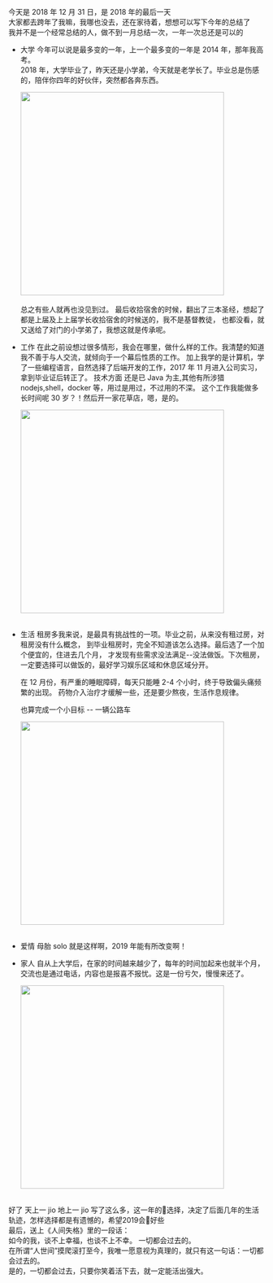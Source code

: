 今天是 2018 年 12 月 31 日，是 2018 年的最后一天 <br>
大家都去跨年了我嘛，我哪也没去，还在家待着，想想可以写下今年的总结了 <br>
我并不是一个经常总结的人，做不到一月总结一次，一年一次总还是可以的

- 大学
  今年可以说是最多变的一年，上一个最多变的一年是 2014 年，那年我高考。<br>
  2018 年，大学毕业了，昨天还是小学弟，今天就是老学长了。毕业总是伤感的，陪伴你四年的好伙伴，突然都各奔东西。
  <div align="left"> <img src="https://riverluooo.oss-cn-beijing.aliyuncs.com/Mac/IMG_0063.jpeg" width="400"/> </div><br>
  总之有些人就再也没见到过。
  最后收拾宿舍的时候，翻出了三本圣经，想起了都是上届及上上届学长收拾宿舍的时候送的，我不是基督教徒，
  也都没看，就又送给了对门的小学弟了，我想这就是传承呢。

- 工作
  在此之前设想过很多情形，我会在哪里，做什么样的工作。我清楚的知道我不善于与人交流，就倾向于一个幕后性质的工作。
  加上我学的是计算机，学了一些编程语言，自然选择了后端开发的工作，2017 年 11 月进入公司实习，拿到毕业证后转正了。
  技术方面 还是已 Java 为主,其他有所涉猎 nodejs,shell，docker 等，用过是用过，不过用的不深。
  这个工作我能做多长时间呢 30 岁？！然后开一家花草店，嗯，是的。
  <div align="left"> <img src="https://riverluooo.oss-cn-beijing.aliyuncs.com/Mac/IMG_0122.jpg" width="400"/> </div><br>

- 生活
  租房多我来说，是最具有挑战性的一项。毕业之前，从来没有租过房，对租房没有什么概念，
  到毕业租房时，完全不知道该怎么选择。最后选了一个加个便宜的，住进去几个月，
  才发现有些需求没法满足--没法做饭。下次租房，一定要选择可以做饭的，最好学习娱乐区域和休息区域分开。

  在 12 月份，有严重的睡眠障碍，每天只能睡 2-4 个小时，终于导致偏头痛频繁的出现。
  药物介入治疗才缓解一些，还是要少熬夜，生活作息规律。

  也算完成一个小目标 -- 一辆公路车
  <div align="left"> <img src="https://riverluooo.oss-cn-beijing.aliyuncs.com/Mac/img%202.jpeg" width="400"/> </div><br>

- 爱情
  母胎 solo 就是这样啊，2019 年能有所改变啊！

- 家人
  自从上大学后，在家的时间越来越少了，每年的时间加起来也就半个月，
  交流也是通过电话，内容也是报喜不报忧。这是一份亏欠，慢慢来还了。
  <div align="left"> <img src="https://riverluooo.oss-cn-beijing.aliyuncs.com/Mac/IMG_1073.jpeg" width="400"/> </div><br>

好了 天上一 jio 地上一 jio 写了这么多，这一年的选择，决定了后面几年的生活轨迹，怎样选择都是有遗憾的，希望2019会好些<br>
最后，送上《人间失格》里的一段话：<br>
如今的我，谈不上幸福，也谈不上不幸。 一切都会过去的。<br>
在所谓“人世间”摸爬滚打至今，我唯一愿意视为真理的，就只有这一句话：一切都会过去的。<br>
是的，一切都会过去，只要你笑着活下去，就一定能活出强大。

